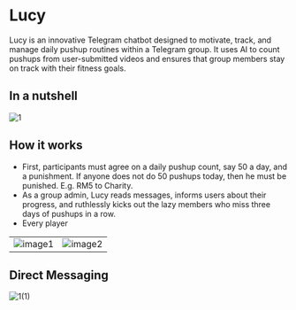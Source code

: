 # Lucy
Lucy is an innovative Telegram chatbot designed to motivate, track, and manage daily pushup routines within a Telegram group. It uses AI to count pushups from user-submitted videos and ensures that group members stay on track with their fitness goals.

## In a nutshell
![1](https://github.com/7azmi/Lucy/assets/58638184/9271930c-486e-4f71-b835-02d4a6ccdc94)

## How it works
* First, participants must agree on a daily pushup count, say 50 a day, and a punishment. If anyone does not do 50 pushups today, then he must be punished. E.g. RM5 to Charity.
* As a group admin, Lucy reads messages, informs users about their progress, and ruthlessly kicks out the lazy members who miss three days of pushups in a row.
* Every player
<table>
  <tr>
    <td><img src="https://github.com/7azmi/Lucy/assets/58638184/976319f0-4050-4d9c-83d6-b28ccc39dfbe" alt="image1"></td>
    <td><img src="https://github.com/7azmi/Lucy/assets/58638184/0d3886c8-e3bb-491b-a4cc-7cfd900dceca" alt="image2"></td>
  </tr>
</table>

## Direct Messaging
![1(1)](https://github.com/7azmi/Lucy/assets/58638184/7cd9282b-270f-4494-8a3b-75440d54b4b0)



